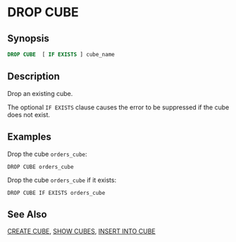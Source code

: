 
DROP CUBE
==========

Synopsis
--------

``` sql
DROP CUBE  [ IF EXISTS ] cube_name
```

Description
-----------

Drop an existing cube.

The optional `IF EXISTS` clause causes the error to be suppressed if the cube does not exist.

Examples
--------

Drop the cube `orders_cube`:

    DROP CUBE orders_cube

Drop the cube `orders_cube` if it exists:

    DROP CUBE IF EXISTS orders_cube

See Also
--------

[CREATE CUBE](./create-cube.md), [SHOW CUBES](./show-cubes.md), [INSERT INTO CUBE](./insert-cube.md)
